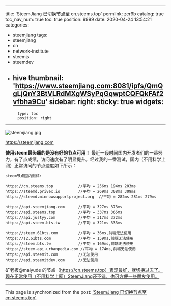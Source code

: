 
---
title: 'SteemJiang 已切换节点至 cn.steems.top'
permlink: zer9b
catalog: true
toc_nav_num: true
toc: true
position: 9999
date: 2020-04-24 13:54:21
categories:
- steemjiang
tags:
- steemjiang
- cn
- network-institute
- steemjs
- steemdev
- hive
thumbnail: 'https://www.steemjiang.com:8081/ipfs/QmQgLjQnY3BtVLRdMXgWSyPqGqwptCQFQkFAf2vfbha9Cu'
sidebar:
    right:
        sticky: true
widgets:
    -
        type: toc
        position: right
---


![steemjiang.jpg](https://www.steemjiang.com:8081/ipfs/QmQgLjQnY3BtVLRdMXgWSyPqGqwptCQFQkFAf2vfbha9Cu)

https://steemjiang.com

**使用steem最头痛的是没有好的节点可用！** 最近一段时间国内开发者们的一番努力，有了点成绩，访问速度有了明显提升。经过我的一番测试，国内（不用科学上网）正常访问的节点速度如下所示：
```
steem节点国内测试:

https://cn.steems.top           //平均 = 256ms 194ms 203ms
https://steemd.privex.io        //平均 = 269ms 308ms 309ms
https://steemd.minnowsupportproject.org  //平均 = 282ms 281ms 279ms

https://api.steemjiang.com      //平均 = 327ms 373ms
https://api.steems.top          //平均 = 337ms 365ms
https://api.justyy.com          //平均 = 317ms 372ms
https://api.steem.bts.tw        //平均 = 321ms 333ms

https://steem.61bts.com         //平均 = 36ms,前端无法使用
https://s2.61bts.com            //平均 = 159ms,前端无法使用
https://steem.bts.tw            //平均 = 169ms,前端无法使用
https://steem-api.urbanpedia.com //平均 = 174ms,前端无法使用
https://api.steemit.com         //无法使用
https://api.steemitdev.com      //无法使用
```

矿老板@maiyude 的节点（https://cn.steems.top）表现最好，就切换过去了。现在正常使用（不用科学上网）SteemJiang还不错，也可方便一些朋友使用。

- - -

This page is synchronized from the post: ['SteemJiang 已切换节点至 cn.steems.top'](https://steemit.com/@lemooljiang/zer9b)
